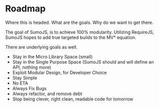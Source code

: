 Roadmap
=======

Where this is headed. What are the goals. Why do we want to get there.

The goal of SumoJS, is to achieve 100% modularity. Utilizing RequireJS, SumoJS hopes to add true
targeted builds to the MV* equation.

There are underlying goals as well.

* Stay in the Micro Library Space (small)
* Stay in the Single Purpose Space (SumoJS should and will define an API, nothing more)
* Exploit Modular Design, for Developer Choice
* Stay Simple
* No ETA
* Always Fix Bugs
* Always refactor, and remove debt
* Stop being clever, right clean, readable code for tomorrow
